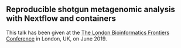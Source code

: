 ## Reproducible shotgun metagenomic analysis with Nextflow and containers

This talk has been given at the [The London Bioinformatics Frontiers Conference]() in London, UK, on June 2019.

